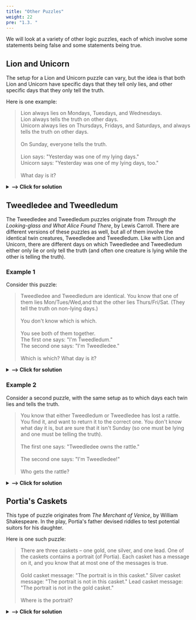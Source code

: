 ```yaml
---
title: "Other Puzzles"
weight: 22
pre: "1.3. "
---
```


We will look at a variety of other logic puzzles, each of which involve some statements being false and some statements being true.

## Lion and Unicorn

The setup for a Lion and Unicorn puzzle can vary, but the idea is that both Lion and Unicorn have specific days that they tell only lies, and other specific days that they only tell the truth.

Here is one example:


> Lion always lies on Mondays, Tuesdays, and Wednesdays.<br>
> Lion always tells the truth on other days.<br>
> Unicorn always lies on Thursdays, Fridays, and Saturdays, and always tells the truth on other days. <br><br>
> On Sunday, everyone tells the truth.
<br><br>
> Lion says:  "Yesterday was one of my lying days."<br>
> Unicorn says:  "Yesterday was one of my lying days, too."
<br><br>
> What day is it?

<details>
    <summary> <b> --> Click for solution </b></summary>

To solve this puzzle, we consider what Lion's and Unicorn's statements would mean on each different day of the week.

- Suppose it is Sunday. Then Lion's statement would be a lie (Lion does not lie on Saturday), and yet Lion is supposed to be telling the truth on Sunday.

- Suppose it is Monday. Then both Lion's and Unicorn's statements would be lies, since they both told the truth yesterday (Sunday).

- Suppose it is either Tuesday or Wednesday. Then Lion's statement would be true -- but Lion is supposed to lie on both Tuesday and Wednesday.

- Suppose it is Thursday. Then Lion's statement would be true (Wednesday was one of their lying days), which is good since Lion is supposed to be telling the truth on Thursdays. Similarly, Unicorn's statement would be false (Unicorn does not lie on Thursdays), which works out since Unicorn DOES lie on Thursdays.

- Suppose it is either Friday or Saturday. Then Lion's statement would be a lie (Lion doesn't lie on either Thursday or Friday), but Lion should be telling the truth on Friday and Saturday.


We can conclude that it must be Thursday.

</details>

## Tweedledee and Tweedledum

The Tweedledee and Tweedledum puzzles originate from *Through the Looking-glass and What Alice Found There*, by Lewis Carroll. There are different versions of these puzzles as well, but all of them involve the identical twin creatures, Tweedledee and Tweedledum. Like with Lion and Unicorn, there are different days on which Tweedledee and Tweedledum either only lie or only tell the truth (and often one creature is lying while the other is telling the truth). 

### Example 1

Consider this puzzle:

> Tweedledee and Tweedledum are identical. You know that one of them lies Mon/Tues/Wed,and that the other lies Thurs/Fri/Sat. (They tell the truth on non-lying days.)
<br><br>
> You don't know which is which.
<br><br>
> You see both of them together. <br>
> The first one says:  "I'm Tweedledum."<br>
> The second one says:  "I'm Tweedledee."
<br><br>
Which is which?  What day is it?

<details>
    <summary> <b> --> Click for solution </b></summary>

Answer: Since the two creatures gave different answers, we can conclude that they must both be lying or both telling the truth. (Otherwise, both creatures would give you the same name.) Sunday is the only such day.

Each is telling the truth, so the first twin is Tweedledum and the second is Tweedledee.

</details>

### Example 2

Consider a second puzzle, with the same setup as to which days each twin lies and tells the truth.

> You know that either Tweedledum or Tweedledee has lost a rattle. You find it, and want to return it to the correct one. You don't know what day it is, but are sure that it isn't Sunday (so one must be lying and one must be telling the truth).
<br><br>
> The first one says:  "Tweedledee owns the rattle."
<br><br>
> The second one says: "I'm Tweedledee!"
<br><br>
> Who gets the rattle?

<details>
    <summary> <b> --> Click for solution </b></summary>

To solve this puzzle, we can explore the possibilities for each twin lying or telling the truth.

Suppose the first twin is telling the truth. Since it isn't Sunday, we know the second twin must be lying. If the second twin's statement is a lie, then the second is Tweedledum. Since the first twin is telling the truth, then they are Tweedledee (and the owner of the rattle).

Suppose instead that the first twin is lying. Again, since it isn't Sunday, we know the second twin must be telling the truth. This would make the second twin Tweedledee, and the first twin Tweedledum. It would also mean that TweedleDUM owns the rattle (since the first statement is a lie), which is the first twin.

We don't have enough information to determine which twin is which, but it doesn't matter -- in both cases, the first twin is the owner of the rattle.

</details>

## Portia's Caskets

This type of puzzle originates from *The Merchant of Venice*, by William Shakespeare. In the play, Portia's father devised riddles to test potential suitors for his daughter.  

Here is one such puzzle:

> There are three caskets – one gold, one silver, and one lead. One of the caskets contains a portrait (of Portia). Each casket has a message on it, and you know that at most one of the messages is true.
<br><br>
> Gold casket message: "The portrait is in this casket."
> Silver casket message: "The portrait is not in this casket."
> Lead casket message: "The portrait is not in the gold casket."
<br><br>
> Where is the portrait?

<details>
    <summary> <b> --> Click for solution </b></summary>

To solve this puzzle, we recognize that there are only three possibilities -- the portrait must be in either the gold casket, the silver casket, or the lead casket. We consider the implications of each:

Suppose the portrait is in the gold casket. Then the messages on both the gold and silver caskets would be true. This isn't possible, as we know that at most one of the messages is true.

Suppose instead that the portait is in the silver casket. Then the messages on the gold and silver caskets would be false, and the message on the lead casket would be true. Only one message is true, so this is a possibility.

Finally, suppose the portrait is in the lead casket. Then the messages on all three caskets would be true, so this isn't possible.

We conclude that the portrait must be in the silver casket.

</details>